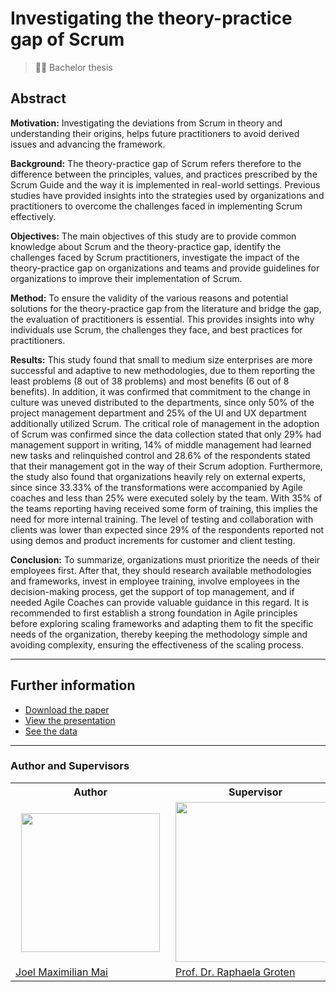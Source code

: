 # Investigating the theory-practice gap of Scrum

> 👨‍🎓 Bachelor thesis

## Abstract

**Motivation:** Investigating the deviations from Scrum in theory and understanding their origins, helps future
practitioners to avoid derived issues and advancing the framework.

**Background:** The theory-practice gap of Scrum refers therefore to the difference between the principles, values, and practices prescribed by the Scrum Guide and the way it is implemented in real-world settings. Previous studies have provided insights into the strategies used by organizations and practitioners to overcome the challenges faced in implementing Scrum effectively.

**Objectives:** The main objectives of this study are to provide common knowledge about Scrum and the theory-practice gap, identify the challenges faced by Scrum practitioners, investigate the impact of the theory-practice gap on organizations and teams and provide guidelines for organizations to improve their implementation of Scrum.

**Method:** To ensure the validity of the various reasons and potential solutions for the theory-practice gap from the literature and bridge the gap, the evaluation of practitioners is essential. This provides insights into why individuals use Scrum, the challenges they face, and best practices for practitioners.

**Results:** This study found that small to medium size enterprises are more successful and adaptive to new methodologies, due to them reporting the least problems (8 out of 38 problems) and most benefits (6 out of 8 benefits). In addition, it was confirmed that commitment to the change in culture was uneved distributed to the departments, since only 50\% of the project management department and 25\% of the UI and UX department additionally utilized Scrum. The critical role of management in the adoption of Scrum was confirmed since the data collection stated that only 29\% had management support in writing, 14\% of middle management had learned new tasks and relinquished control and 28.6\% of the respondents stated that their management got in the way of their Scrum adoption. Furthermore, the study also found that organizations heavily rely on external experts, since since 33.33\% of the transformations were accompanied by Agile coaches and less than 25\% were executed solely by the team.
With 35\% of the teams reporting having received some form of training, this implies the need for more internal training. The level of testing and collaboration with clients was lower than expected since 29\% of the respondents reported not using demos and product increments for customer and client testing.

**Conclusion:** To summarize, organizations must prioritize the needs of their employees first. After that, they should research available methodologies and frameworks, invest in employee training, involve employees in the decision-making process, get the support of top management, and if needed Agile Coaches can provide valuable guidance in this regard. It is recommended to first establish a strong foundation in Agile principles before exploring scaling frameworks and adapting them to fit the specific needs of the organization, thereby keeping the methodology simple and avoiding complexity, ensuring the effectiveness of the scaling process.

---

## Further information

- [Download the paper](https://github.com/Inf166/mai-joel_maximilian-bachelor_thesis/raw/main/mai-joel_maximilian-bachelor_thesis.pdf)
- [View the presentation](https://inf166.github.io/mai-joel_maximilian-bachelor_kolloquium/)
- [See the data](https://github.com/Inf166/mai-joel_maximilian-bachelor_thesis/raw/main/assets/data/data-formated-for-analysis.xlsx)

---

### Author and Supervisors
<table>
  <tr>
    <th>Author</th>
    <th>Supervisor</th>
    <th>Supervisor</th>
  </tr>  
  <tr>
    <td style="padding: 0px 17px;"><img src="https://github.com/inf166.png?size=222" width="222px"></td>
    <td><img src="https://www.th-koeln.de/pseimg/2c3d71bc559c97ef73f4dd712bd2221ca13b22a8.png" width="256px"></td>
    <td style="padding: 0px 17px;"><img src="https://github.com/Wugliwu.png?size=222" width="222px"></td>
  </tr>  
  <tr>
    <td><a href="https://github.com/inf166">Joel Maximilian Mai</a></td>
    <td><a href="https://www.th-koeln.de/personen/raphaela.groten/">Prof. Dr. Raphaela Groten</a></td>
    <td><a href="https://www.th-koeln.de/personen/sven.kullack/">Sven Kullack</a></td>
  </tr>  
</table>
